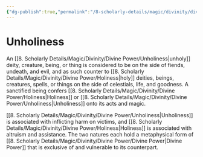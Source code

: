 ```yaml
---
{"dg-publish":true,"permalink":"/8-scholarly-details/magic/divinity/divine-power/unholiness/","noteIcon":""}
---
```


# Unholiness

An [[8. Scholarly Details/Magic/Divinity/Divine Power/Unholiness\|unholy]] deity, creature, being, or thing is considered to be on the side of fiends, undeath, and evil, and as such counter to [[8. Scholarly Details/Magic/Divinity/Divine Power/Holiness\|holy]] deities, beings, creatures, spells, or things on the side of celestials, life, and goodness. A sanctified being confers [[8. Scholarly Details/Magic/Divinity/Divine Power/Holiness\|Holiness]] or [[8. Scholarly Details/Magic/Divinity/Divine Power/Unholiness\|Unholiness]] onto its acts and magic.

 [[8. Scholarly Details/Magic/Divinity/Divine Power/Unholiness\|Unholiness]] is associated with inflicting harm on victims, and [[8. Scholarly Details/Magic/Divinity/Divine Power/Holiness\|Holiness]] is associated with altruism and assistance. The two natures each hold a metaphysical form of [[8. Scholarly Details/Magic/Divinity/Divine Power/Divine Power\|Divine Power]] that is exclusive of and vulnerable to its counterpart.
